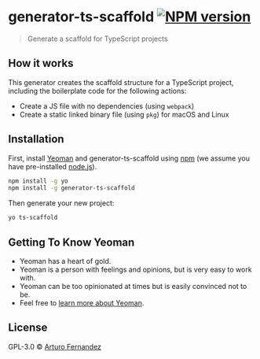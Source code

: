 # generator-ts-scaffold [![NPM version][npm-image]][npm-url]
> Generate a scaffold for TypeScript projects

## How it works

This generator creates the scaffold structure for a TypeScript project, including
the boilerplate code for the following actions:

* Create a JS file with no dependencies (using `webpack`)
* Create a static linked binary file (using `pkg`) for macOS and Linux

## Installation

First, install [Yeoman](http://yeoman.io) and generator-ts-scaffold using [npm](https://www.npmjs.com/) (we assume you have pre-installed [node.js](https://nodejs.org/)).

```bash
npm install -g yo
npm install -g generator-ts-scaffold
```

Then generate your new project:

```bash
yo ts-scaffold
```

## Getting To Know Yeoman

 * Yeoman has a heart of gold.
 * Yeoman is a person with feelings and opinions, but is very easy to work with.
 * Yeoman can be too opinionated at times but is easily convinced not to be.
 * Feel free to [learn more about Yeoman](http://yeoman.io/).

## License

GPL-3.0 © [Arturo Fernandez](https://bsnux.github.io/)


[npm-image]: https://badge.fury.io/js/generator-ts-scaffold.svg
[npm-url]: https://npmjs.org/package/generator-ts-scaffold
